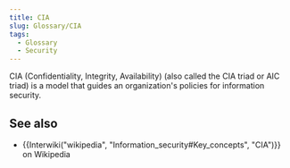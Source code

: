 ```yaml
---
title: CIA
slug: Glossary/CIA
tags:
  - Glossary
  - Security
---
```

CIA (Confidentiality, Integrity, Availability) (also called the CIA triad or AIC triad) is a model that guides an organization's policies for information security.

## See also

- {{Interwiki("wikipedia", "Information_security#Key_concepts", "CIA")}} on Wikipedia

